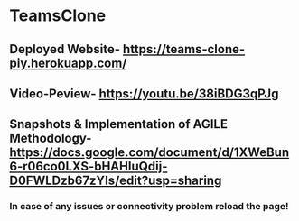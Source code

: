 # TeamsClone

## Deployed Website- https://teams-clone-piy.herokuapp.com/
## Video-Peview- https://youtu.be/38iBDG3qPJg
## Snapshots & Implementation of AGILE Methodology- https://docs.google.com/document/d/1XWeBun6-r06co0LXS-bHAHluQdij-D0FWLDzb67zYIs/edit?usp=sharing

### In case of any issues or connectivity problem reload the page!
